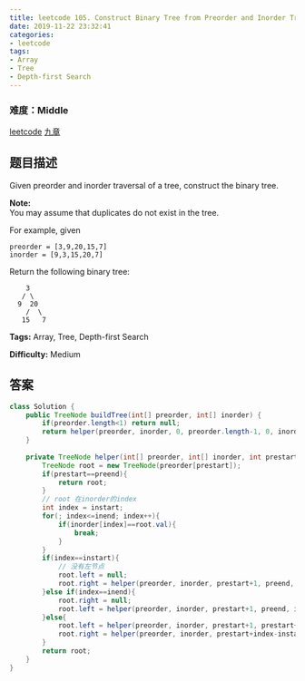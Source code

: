 ```yaml
---
title: leetcode 105. Construct Binary Tree from Preorder and Inorder Traversal
date: 2019-11-22 23:32:41
categories:
- leetcode
tags:
- Array
- Tree
- Depth-first Search
---
```

### 难度：Middle

<a href="https://leetcode.com/problems/construct-binary-tree-from-preorder-and-inorder-traversal/">leetcode</a>
<a href="https://www.jiuzhang.com/solution/construct-binary-tree-from-preorder-and-inorder-traversal/">九章</a>
## 题目描述
Given preorder and inorder traversal of a tree, construct the binary tree.

**Note:**  
You may assume that duplicates do not exist in the tree.

For example, given
        
    preorder = [3,9,20,15,7]
    inorder = [9,3,15,20,7]

Return the following binary tree:
        
        3
       / \
      9  20
        /  \
       15   7


**Tags:** Array, Tree, Depth-first Search

**Difficulty:** Medium
## 答案
<!--more-->
```java
class Solution {
    public TreeNode buildTree(int[] preorder, int[] inorder) {
        if(preorder.length<1) return null;
        return helper(preorder, inorder, 0, preorder.length-1, 0, inorder.length-1);
    }
    
    private TreeNode helper(int[] preorder, int[] inorder, int prestart, int preend, int instart, int inend){
        TreeNode root = new TreeNode(preorder[prestart]);
        if(prestart==preend){
            return root;
        }
        // root 在inorder的index
        int index = instart;
        for(; index<=inend; index++){
            if(inorder[index]==root.val){
                break;
            }
        }
        if(index==instart){
            // 没有左节点
            root.left = null;
            root.right = helper(preorder, inorder, prestart+1, preend, instart+1, inend);
        }else if(index==inend){
            root.right = null;
            root.left = helper(preorder, inorder, prestart+1, preend, instart, inend-1);
        }else{
            root.left = helper(preorder, inorder, prestart+1, prestart+index-instart, instart, index-1);
            root.right = helper(preorder, inorder, prestart+index-instart+1, preend, index+1, inend);
        }
        return root;
    }
}
```
